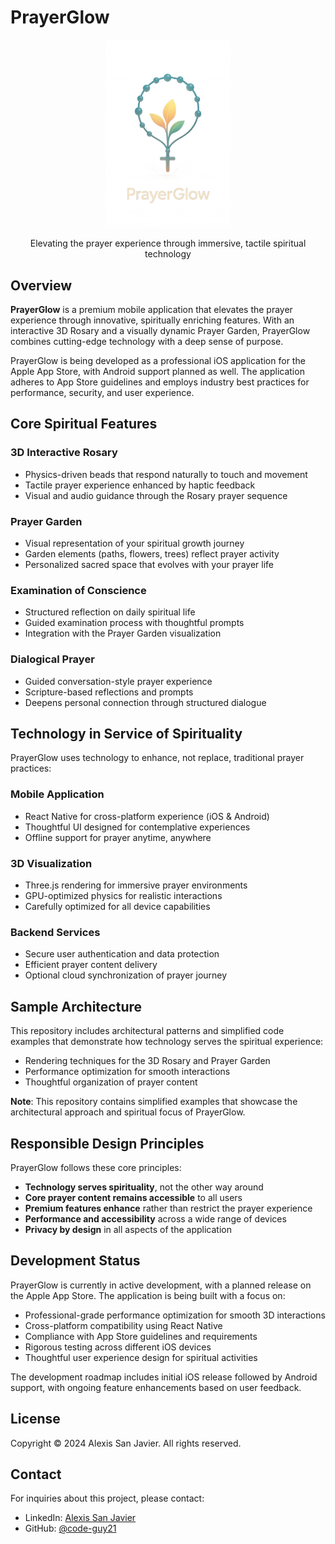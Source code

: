 # PrayerGlow

<div align="center">
  <img src="assets/images/logo.png" alt="PrayerGlow Logo" width="200"/>
  <p>Elevating the prayer experience through immersive, tactile spiritual technology</p>
</div>

## Overview

**PrayerGlow** is a premium mobile application that elevates the prayer experience through innovative, spiritually enriching features. With an interactive 3D Rosary and a visually dynamic Prayer Garden, PrayerGlow combines cutting-edge technology with a deep sense of purpose.

PrayerGlow is being developed as a professional iOS application for the Apple App Store, with Android support planned as well. The application adheres to App Store guidelines and employs industry best practices for performance, security, and user experience.

## Core Spiritual Features

### 3D Interactive Rosary

- Physics-driven beads that respond naturally to touch and movement
- Tactile prayer experience enhanced by haptic feedback
- Visual and audio guidance through the Rosary prayer sequence

### Prayer Garden

- Visual representation of your spiritual growth journey
- Garden elements (paths, flowers, trees) reflect prayer activity
- Personalized sacred space that evolves with your prayer life

### Examination of Conscience

- Structured reflection on daily spiritual life
- Guided examination process with thoughtful prompts
- Integration with the Prayer Garden visualization

### Dialogical Prayer

- Guided conversation-style prayer experience
- Scripture-based reflections and prompts
- Deepens personal connection through structured dialogue

## Technology in Service of Spirituality

PrayerGlow uses technology to enhance, not replace, traditional prayer practices:

### Mobile Application

- React Native for cross-platform experience (iOS & Android)
- Thoughtful UI designed for contemplative experiences
- Offline support for prayer anytime, anywhere

### 3D Visualization

- Three.js rendering for immersive prayer environments
- GPU-optimized physics for realistic interactions
- Carefully optimized for all device capabilities

### Backend Services

- Secure user authentication and data protection
- Efficient prayer content delivery
- Optional cloud synchronization of prayer journey

## Sample Architecture

This repository includes architectural patterns and simplified code examples that demonstrate how technology serves the spiritual experience:

- Rendering techniques for the 3D Rosary and Prayer Garden
- Performance optimization for smooth interactions
- Thoughtful organization of prayer content

**Note**: This repository contains simplified examples that showcase the architectural approach and spiritual focus of PrayerGlow.

## Responsible Design Principles

PrayerGlow follows these core principles:

- **Technology serves spirituality**, not the other way around
- **Core prayer content remains accessible** to all users
- **Premium features enhance** rather than restrict the prayer experience
- **Performance and accessibility** across a wide range of devices
- **Privacy by design** in all aspects of the application

## Development Status

PrayerGlow is currently in active development, with a planned release on the Apple App Store. The application is being built with a focus on:

- Professional-grade performance optimization for smooth 3D interactions
- Cross-platform compatibility using React Native
- Compliance with App Store guidelines and requirements
- Rigorous testing across different iOS devices
- Thoughtful user experience design for spiritual activities

The development roadmap includes initial iOS release followed by Android support, with ongoing feature enhancements based on user feedback.

## License

Copyright © 2024 Alexis San Javier. All rights reserved.

## Contact

For inquiries about this project, please contact:

- LinkedIn: [Alexis San Javier](https://www.linkedin.com/in/alexissj/)
- GitHub: [@code-guy21](https://github.com/code-guy21)
